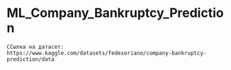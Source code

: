 # ML_Company_Bankruptcy_Prediction
    ССылка на датасет: https://www.kaggle.com/datasets/fedesoriano/company-bankruptcy-prediction/data